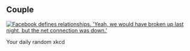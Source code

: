 ## Couple
[![Facebook defines relationships.  'Yeah, we would have broken up last night, but the net connection was down.'](https://imgs.xkcd.com/comics/couple.png)](https://xkcd.com/355/ "Facebook defines relationships.  'Yeah, we would have broken up last night, but the net connection was down.'")

Your daily random xkcd
